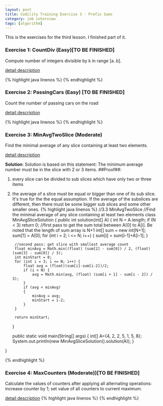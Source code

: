 ```yaml
---
layout: post
title: Codility Training Exercise 3 - Prefix Sums
category: job interview
tags: [algorithm]
---
```

This is the exercises for the third lesson. I finished part of it.

### Exercise 1: CountDiv (Easy)[TO BE FINISHED] 

Compute number of integers divisible by k in range [a..b]. 

[detail description](https://codility.com/demo/take-sample-test/count_div/)

{%  highlight java linenos  %}
{% endhighlight %}

### Exercise 2: PassingCars (Easy) [TO BE FINISHED]
Count the number of passing cars on the road

[detail description](https://codility.com/demo/take-sample-test/passing_cars/)

{%  highlight java linenos  %}
{% endhighlight %}


### Exercise 3: MinAvgTwoSlice (Moderate)
Find the minimal average of any slice containing at least two elements. 

[detail description](https://codility.com/demo/take-sample-test/min_avg_two_slice/)

**Solution**:
Solution is based on this statement: The minimum average number must be in the slice with 2 or 3 items. 
##Proof##:
1. every slice can be divided to sub slices which have only two or three items
2. the average of a slice must be equal or bigger than one of its sub slice. It's true for the the equal assumption. If the average of the subslices are different, then there must be some bigger sub slices and some other smaller ones. 
{% highlight java linenos %}
//3.3 MinAvgTwoSlice 
//Find the minimal average of any slice containing at least two elements
class MinAvgSliceSolution {
    public int solution(int[] A) {
        int N = A.length;
        if (N < 3)
			return 0;
        //first pass to get the sum total between A[0] to A[i]. Be noted that the length of sum array is N+1
        int[] sum = new int[N+1];
        sum[1] = A[0];
        for (int i = 2; i <= N; i++) {
            sum[i] = sum[i-1]+A[i-1];
        }

		//second pass: get slice with smallest average count
        float minAvg = Math.min((float) (sum[2] - sum[0]) / 2, (float) (sum[3] - sum[0]) / 3);
        int minStart = 0;
        for (int i = 3; i <= N; i++) {
            float avg = (float)(sum[i]-sum[i-2])/2;
            if (i < N) {
                avg = Math.min(avg, (float) (sum[i + 1] - sum[i - 2]) / 3);
            }
            if (avg < minAvg)
            {
                minAvg = avg;
                minStart = i-2;
            }
        }

        return minStart;
    }

    public static void main(String[] args) {
		int[] A={4, 2, 2, 5, 1, 5, 8};
		System.out.println(new MinAvgSliceSolution().solution(A));
    }
    
}

{% endhighlight  %}

### Exercise 4: MaxCounters  (Moderate))[TO BE FINISHED]
Calculate the values of counters after applying all alternating operations: increase counter by 1; set value of all counters to current maximum. 

[detail description](https://codility.com/demo/take-sample-test/max_counters/)
{%  highlight java linenos  %}
{% endhighlight %}
